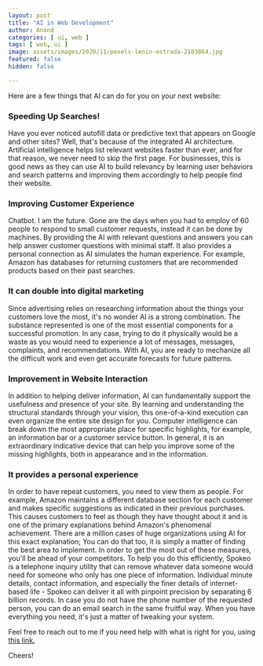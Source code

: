 ```yaml
---
layout: post
title: "AI in Web Development"
author: Anand
categories: [ ui, web ]
tags: [ web, ui ]
image: assets/images/2020/11/pexels-lenin-estrada-2103864.jpg
featured: false
hidden: false

---
```



Here are a few things that AI can do for you on your next website:
 
### Speeding Up Searches!

Have you ever noticed autofill data or predictive text that appears on Google and other sites?  Well, that's because of the integrated AI architecture.  Artificial intelligence helps list relevant websites faster than ever, and for that reason, we never need to skip the first page.  For businesses, this is good news as they can use AI to build relevancy by learning user behaviors and search patterns and improving them accordingly to help people find their website.
 
### Improving Customer Experience

Chatbot. I am the future.  Gone are the days when you had to employ of 60 people to respond to small customer requests, instead it can be done by machines.  By providing the AI ​​with relevant questions and answers you can help answer customer questions with minimal staff.  It also provides a personal connection as AI simulates the human experience.  For example, Amazon has databases for returning customers that are recommended products based on their past searches.
 
### It can double into digital marketing

Since advertising relies on researching information about the things your customers love the most, it's no wonder AI is a strong combination.  The substance represented is one of the most essential components for a successful promotion.  In any case, trying to do it physically would be a waste as you would need to experience a lot of messages, messages, complaints, and recommendations.  With AI, you are ready to mechanize all the difficult work and even get accurate forecasts for future patterns.

### Improvement in Website Interaction

In addition to helping deliver information, AI can fundamentally support the usefulness and presence of your site.  By learning and understanding the structural standards through your vision, this one-of-a-kind execution can even organize the entire site design for you.  Computer intelligence can break down the most appropriate place for specific highlights, for example, an information bar or a customer service button.  In general, it is an extraordinary indicative device that can help you improve some of the missing highlights, both in appearance and in the information.




### It provides a personal experience

In order to have repeat customers, you need to view them as people.  For example, Amazon maintains a different database section for each customer and makes specific suggestions as indicated in their previous purchases.  This causes customers to feel as though they have thought about it and is one of the primary explanations behind Amazon's phenomenal achievement.  There are a million cases of huge organizations using AI for this exact explanation;  You can do that too, it is simply a matter of finding the best area to implement.  In order to get the most out of these measures, you'll be ahead of your competitors.  To help you do this efficiently, Spokeo is a telephone inquiry utility that can remove whatever data someone would need for someone who only has one piece of information.  Individual minute details, contact information, and especially the finer details of internet-based life - Spokeo can deliver it all with pinpoint precision by separating 6 billion records.  In case you do not have the phone number of the requested person, you can do an email search in the same fruitful way.  When you have everything you need, it's just a matter of tweaking your system. 




Feel free to reach out to me if you need help with what is right for you, using <a href="https://www.calendly.com/ahyconsulting/book" target="\_blank">this link.</a>

Cheers!





